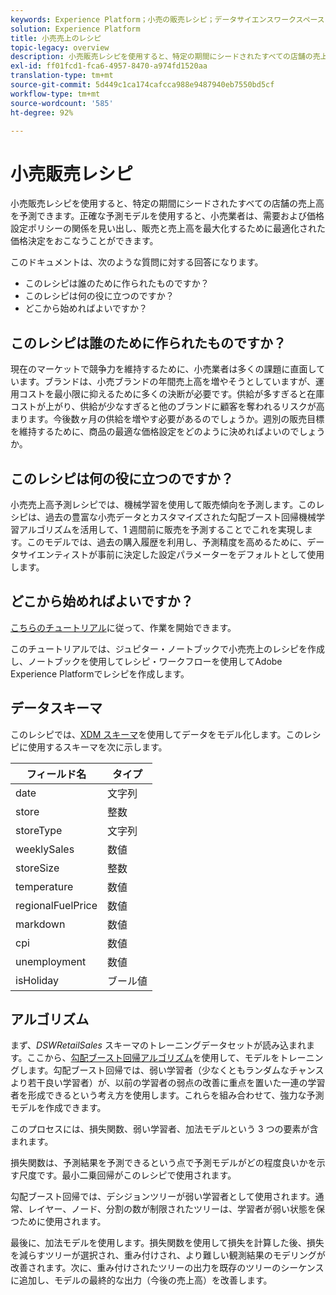 ```yaml
---
keywords: Experience Platform；小売の販売レシピ；データサイエンスワークスペース；人気の高いトピック；レシピ；プレビルドレシピ
solution: Experience Platform
title: 小売売上のレシピ
topic-legacy: overview
description: 小売販売レシピを使用すると、特定の期間にシードされたすべての店舗の売上高を予測できます。正確な予測モデルを使用すると、小売業者は、需要および価格設定ポリシーの関係を見い出し、販売と売上高を最大化するために最適化された価格決定をおこなうことができます。
exl-id: ff01fcd1-fca6-4957-8470-a974fd1520aa
translation-type: tm+mt
source-git-commit: 5d449c1ca174cafcca988e9487940eb7550bd5cf
workflow-type: tm+mt
source-wordcount: '585'
ht-degree: 92%

---
```


# 小売販売レシピ

小売販売レシピを使用すると、特定の期間にシードされたすべての店舗の売上高を予測できます。正確な予測モデルを使用すると、小売業者は、需要および価格設定ポリシーの関係を見い出し、販売と売上高を最大化するために最適化された価格決定をおこなうことができます。

このドキュメントは、次のような質問に対する回答になります。
* このレシピは誰のために作られたものですか？
* このレシピは何の役に立つのですか？
* どこから始めればよいですか？

## このレシピは誰のために作られたものですか？

現在のマーケットで競争力を維持するために、小売業者は多くの課題に直面しています。ブランドは、小売ブランドの年間売上高を増やそうとしていますが、運用コストを最小限に抑えるために多くの決断が必要です。供給が多すぎると在庫コストが上がり、供給が少なすぎると他のブランドに顧客を奪われるリスクが高まります。今後数ヶ月の供給を増やす必要があるのでしょうか。週別の販売目標を維持するために、商品の最適な価格設定をどのように決めればよいのでしょうか。

## このレシピは何の役に立つのですか？

小売売上高予測レシピでは、機械学習を使用して販売傾向を予測します。このレシピは、過去の豊富な小売データとカスタマイズされた勾配ブースト回帰機械学習アルゴリズムを活用して、1 週間前に販売を予測することでこれを実現します。このモデルでは、過去の購入履歴を利用し、予測精度を高めるために、データサイエンティストが事前に決定した設定パラメーターをデフォルトとして使用します。

## どこから始めればよいですか？

[こちらのチュートリアル](../jupyterlab/create-a-recipe.md)に従って、作業を開始できます。

このチュートリアルでは、ジュピター・ノートブックで小売売上のレシピを作成し、ノートブックを使用してレシピ・ワークフローを使用してAdobe Experience Platformでレシピを作成します。

## データスキーマ

このレシピでは、[XDM スキーマ](../../xdm/schema/field-dictionary.md)を使用してデータをモデル化します。このレシピに使用するスキーマを次に示します。

| フィールド名 | タイプ |
--- | ---
| date | 文字列 |
| store | 整数 |
| storeType | 文字列 |
| weeklySales | 数値 |
| storeSize | 整数 |
| temperature | 数値 |
| regionalFuelPrice | 数値 |
| markdown | 数値 |
| cpi | 数値 |
| unemployment | 数値 |
| isHoliday | ブール値 |


## アルゴリズム

まず、*DSWRetailSales* スキーマのトレーニングデータセットが読み込まれます。ここから、[勾配ブースト回帰アルゴリズム](https://scikit-learn.org/stable/modules/generated/sklearn.ensemble.GradientBoostingRegressor.html)を使用して、モデルをトレーニングします。勾配ブースト回帰では、弱い学習者（少なくともランダムなチャンスより若干良い学習者）が、以前の学習者の弱点の改善に重点を置いた一連の学習者を形成できるという考え方を使用します。これらを組み合わせて、強力な予測モデルを作成できます。

このプロセスには、損失関数、弱い学習者、加法モデルという 3 つの要素が含まれます。

損失関数は、予測結果を予測できるという点で予測モデルがどの程度良いかを示す尺度です。最小二乗回帰がこのレシピで使用されます。

勾配ブースト回帰では、デシジョンツリーが弱い学習者として使用されます。通常、レイヤー、ノード、分割の数が制限されたツリーは、学習者が弱い状態を保つために使用されます。

最後に、加法モデルを使用します。損失関数を使用して損失を計算した後、損失を減らすツリーが選択され、重み付けされ、より難しい観測結果のモデリングが改善されます。次に、重み付けされたツリーの出力を既存のツリーのシーケンスに追加し、モデルの最終的な出力（今後の売上高）を改善します。

